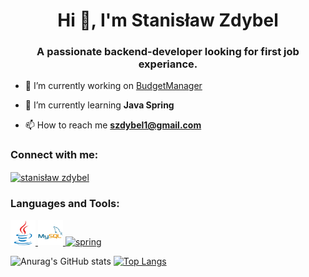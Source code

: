 <h1 align="center">Hi 👋, I'm Stanisław Zdybel</h1>
<h3 align="center">A passionate backend-developer looking for first job experiance.</h3>

- 🔭 I’m currently working on [BudgetManager](https://github.com/stachoz/BudgetManager)

- 🌱 I’m currently learning **Java Spring**

- 📫 How to reach me **szdybel1@gmail.com**

<h3 align="left">Connect with me:</h3>
<p align="left">
<a href="https://www.linkedin.com/in/stanisław-zdybel-51a3821b8/" target="blank"><img align="center" src="https://raw.githubusercontent.com/rahuldkjain/github-profile-readme-generator/master/src/images/icons/Social/linked-in-alt.svg" alt="stanisław zdybel" height="30" width="40" /></a>
</p>

<h3 align="left">Languages and Tools:</h3>
<p align="left"> <a href="https://www.java.com" target="_blank" rel="noreferrer"> <img src="https://raw.githubusercontent.com/devicons/devicon/master/icons/java/java-original.svg" alt="java" width="40" height="40"/> </a> <a href="https://www.mysql.com/" target="_blank" rel="noreferrer"> <img src="https://raw.githubusercontent.com/devicons/devicon/master/icons/mysql/mysql-original-wordmark.svg" alt="mysql" width="40" height="40"/> </a> <a href="https://spring.io/" target="_blank" rel="noreferrer"> <img src="https://www.vectorlogo.zone/logos/springio/springio-icon.svg" alt="spring" width="40" height="40"/> </a> </p>


![Anurag's GitHub stats](https://github-readme-stats.vercel.app/api?username=stachoz&show_icons=true&theme=radical)
[![Top Langs](https://github-readme-stats.vercel.app/api/top-langs/?username=stachoz&theme=radical)](https://github.com/anuraghazra/github-readme-stats)
